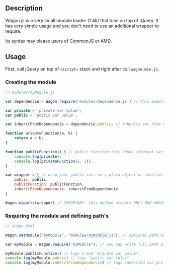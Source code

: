 ## Description
 
Wagon.js is a very small module loader (1.4k) that tuns on top of jQuery. It has very simple usage and you don't need to use an additional wrapper to require.

Its syntax may please users of CommonJS or AMD.

## Usage 

First, call jQuery on top of ```<script>``` stack and right after call ```wagon.min.js```.

### Creating the module



```javascript
// modules/myModule.js

var dependencie = Wagon.require('modules/dependence.js') // this module inherits from another

var private = 'private var value';
var public = 'public var value';

var inheritFromDependencie = dependencie.public; // inherits var from dependencie

function privateFunction(a, b) {
	return a + b;
}

function publicFunction() { // public function that shows internal vars
    console.log(private);
    console.log(privateFunction(1, 1));
}

var wrapper = { // wrap your public vars on a plain object or function
	public: public,
    publicFunction: publicFunction,
    inheritFromDependencie: inheritFromDependencie
}

Wagon.exports(wrapper) // IMPORTANT: this method accepts ONLY ONE ARGUMENT and it must be a PLAIN OBJECT or a single FUNCTION

```

### Requiring the module and defining path's

```javascript
// index.html

Wagon.setModule("myModule", "modules/myModule.js"); // optional path shotcurt

var myModule = Wagon.require("myModule"); // you can write full path or just type the modules name relative to path as its setted above

myModule.publicFunction() // logs 2 and "private var value";
console.log(myModule.public) // logs "public var value"
console.log(myModule.inheritFromDependencie) // logs inherited var pro dependencie
	     
```
